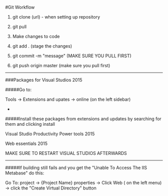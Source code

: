 #Git Workflow

1. git clone (url) - when setting up repository

1. git pull

2. Make changes to code

3. git add . (stage the changes)

4. git commit -m "message" (MAKE SURE YOU PULL FIRST)

5. git push origin master (make sure you pull first)

***

###Packages for Visual Studios 2015

#####Go to:

Tools -> Extensions and upates -> online (on the left sidebar)

-

#####Install these packages from extensions and updates by searching for them and clicking install

Visual Studio Productivity Power tools 2015

Web essentials 2015

MAKE SURE TO RESTART VISUAL STUDIOS AFTERWARDS

***

#####If building still fails and you get the "Unable To Access The IIS Metabase" do this:

Go To: project -> {Project Name} properties -> Click Web ( on the left menu) -> click the "Create Virtual Directory" button

